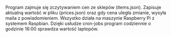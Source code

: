 Program zajmuje się zczytywaniem cen ze sklepów (items.json). Zapisuje aktualną wartość w pliku (prices.json) oraz gdy cena uległa zmianie, wysyła maila z powiadomieniem. 
Wszystko działa na maszynie Raspberry Pi z systemem Raspbian. Dzięki usłudze cron-jobs program codziennie o godzinie 16:00 sprawdza wartość laptopów.
